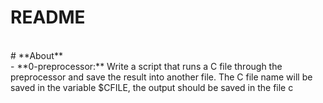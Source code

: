 # README
<br>
# **About**
<br>
- **0-preprocessor:** Write a script that runs a C file through the preprocessor and save the result into another file. The C file name will be saved in the variable $CFILE, the output should be saved in the file c
